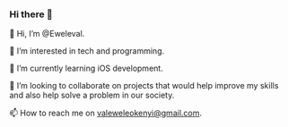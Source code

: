 ### Hi there 👋

👋 Hi, I’m @Eweleval.

👀 I’m interested in tech and programming.

🌱 I’m currently learning iOS development.

💞️ I’m looking to collaborate on projects that would help improve my skills and also help solve a problem in our society.

📫 How to reach me on valeweleokenyi@gmail.com.

